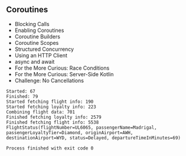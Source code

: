 ## Coroutines
- Blocking Calls
- Enabling Coroutines
- Coroutine Builders
- Coroutine Scopes
- Structured Concurrency
- Using an HTTP Client
- async and await
- For the More Curious: Race Conditions
- For the More Curious: Server-Side Kotlin
- Challenge: No Cancellations

```
Started: 67
Finished: 79
Started fetching flight info: 190
Started fetching loyalty info: 223
Combining flight data: 701
Finished fetching loyalty info: 2579
Finished fetching flight info: 5538
FlightStatus(flightNumber=UL6065, passengerName=Madrigal, passengerLoyaltyTier=Diamond, originAirport=AWH, destinationAirport=WYD, status=Delayed, departureTimeInMinutes=69)

Process finished with exit code 0
```
